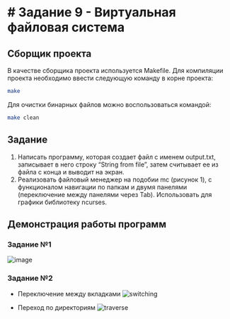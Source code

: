 # # Задание 9 - Виртуальная файловая система
## Сборщик проекта
В качестве сборщика проекта используется Makefile. Для компиляции проекта необходимо ввести следующую команду в корне проекта:
``` bash
make
```

Для очистки бинарных файлов можно воспользоваться командой:
``` bash
make clean
```

## Задание
1) Написать программу, которая создает файл с именем output.txt, записывает в него строку “String from file”, затем считывает ее из файла с конца и выводит на экран.
2) Реализовать файловый менеджер на подобии mc (рисунок 1), с функционалом навигации по папкам и двумя панелями (переключение между панелями через Tab). Использовать для графики библиотеку ncurses.

## Демонстрация работы программ
### Задание №1
![image](https://github.com/EltexHomework/VirtualFileSystem/assets/70006380/fa8083ad-6bdb-49b5-9302-de22d5b2251e)

### Задание №2
- Переключение между вкладками
![switching](https://github.com/EltexHomework/VirtualFileSystem/assets/70006380/c93e61f2-4d4f-4cf0-9fdc-5c096741563a)

- Переход по директориям
![traverse](https://github.com/EltexHomework/VirtualFileSystem/assets/70006380/68621b76-3cf0-40f8-9a09-79fc004045e8)

